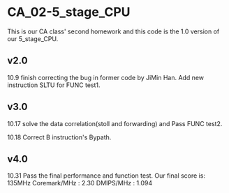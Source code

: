 # CA_02-5_stage_CPU
This is our CA class' second homework and this code is the 1.0 version of our 5_stage_CPU.

## v2.0
10.9 finish correcting the bug in former code by JiMin Han. Add new instruction SLTU for FUNC test1. 

## v3.0
10.17 solve the data correlation(stoll and forwarding) and Pass FUNC test2.


10.18 Correct B instruction's Bypath.

## v4.0
10.31 Pass the final performance and function test.
Our final score is:
135MHz
Coremark/MHz : 2.30
DMIPS/MHz    : 1.094
